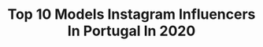 ---
title: Top 10 Models Instagram Influencers In Portugal In 2020
description: >-
  Find top models Instagram influencers in Portugal in 2020. Most popular hashtags: #ootd #happy #smile.
platform: Instagram
hits: 99
text_top: Discover the top-rated Instagram profiles on inBeat.
text_bottom: Our database aggregates 99 Instagram influencers like this in Portugal for you to collaborate.
profiles:
  - username: "prazeresm"
    fullname: >-
      Mariana Prazeres
    bio: >-
      Content creator - Lisbon Full time photographer Part time model @prazeresmph
    location: "Portugal"
    followers: 22119
    engagement: 864
    commentsToLikes: 0.032311
    id: ck139c5u2kkr80i19l840390m
    verified: false
    hashtags: "#lisbonrestaurants, #snaptasteapp"
  - username: "saralopeeees"
    fullname: >-
      SARA | moda & lifestyle
    bio: >-
      Content creator • Fashion • Lifestyle 📍Model in Lisbon ✉️ geral.saralopes@gmail.com 10% - SARALOPES @bzr.streetstyle
    location: "Portugal"
    followers: 12116
    engagement: 622
    commentsToLikes: 0.257562
    id: ck8szqih6pccn0j78hojrkqe7
    verified: false
    hashtags: "#girlsgoneloavies, #inspiration, #loavies, #fashionlover"
  - username: "nuno.gemeos.moreira"
    fullname: >-
      Nuno Moreira
    bio: >-
      Owner & Dance teacher-Escola de dança Gémeos Moreira Choreographer at @dancatvi /dancing w/🌟 Model Empresário/Real Estate Collab send DM 📥
    location: "Portugal"
    followers: 107597
    engagement: 417
    commentsToLikes: 0.030907
    id: ckaozbg76l4od0i782zr49zhr
    verified: false
    hashtags: "#love, #body, #smile, #tbt"
  - username: "iamfabioteles"
    fullname: >-
      F A B I O • T E L E S
    bio: >-
      - @centralmodels 🇵🇹 - @fashionnovamen Ambassador For model, Digital & Brands: • Gustavo@centralmodels.pt (manager) - @myproteinpt Ambassador
    location: "Portugal"
    followers: 157818
    engagement: 730
    commentsToLikes: 0.011503
    id: ck5qdynmfxw7z0i118o9xwukj
    verified: false
    hashtags: "#weekend, #domingo, #workout, #caparica"
  - username: "yogawith.iva"
    fullname: >-
      ivazanotte
    bio: >-
      💪instructor streaching 👚👖yoga model 👉IVA20 my code for discount 👇 🧘‍♂️ @yantraconnection Embassador 👵grandmother 👩‍👧‍👧mother of 2 girls 🇵🇹Portugal
    location: "Portugal"
    followers: 14378
    engagement: 468
    commentsToLikes: 0.239723
    id: ckapauezvxic70i78ot2ctr0a
    verified: false
    hashtags: "#flexibility, #faro, #yogastrong, #yogatime"
  - username: "kevinsampaiotwin"
    fullname: >-
      Kevin Sampaio
    bio: >-
      •Portuguese model 🇵🇹 •Twin brother with @jonathansampaio •Currently living in NYC 🇺🇸
    location: "Portugal"
    followers: 109950
    engagement: 408
    commentsToLikes: 0.024881
    id: ck5btkddmg4fv0i11z5m30slo
    verified: true
    hashtags: "#nofilter, #nyc"
  - username: "jonathansampaio"
    fullname: >-
      Jonathan Sampaio
    bio: >-
      •Portuguese 🇵🇹 represented by @weare_models •Twin with @kevinsampaiotwin • living in Nyc🇺🇸 represented by @nextmodels
    location: "Portugal"
    followers: 97835
    engagement: 388
    commentsToLikes: 0.024871
    id: ck5btkc5pg4d30i11y71l0q03
    verified: true
    hashtags: "#polaroid"
  - username: "catiaaires13"
    fullname: >-
      Cátia Aires
    bio: >-
      @modelsfactory Aveiro Solicitadora ⚖ Catiaaires@live.com
    location: "Portugal"
    followers: 9098
    engagement: 1121
    commentsToLikes: 0.031329
    id: ck9hcajsfkind0j78ljzimtjf
    verified: false
    hashtags: "#happy, #happyness, #travel, #aveiro"
  - username: "diogoalmeidacunha"
    fullname: >-
      Diogo Cunha
    bio: >-
      • Portugal 🇵🇹 • Digital Creator / Model • diogocunhateam@gmail.com
    location: "Portugal"
    followers: 125508
    engagement: 113
    commentsToLikes: 0.065512
    id: ck5zm3t05lufs0i14g3ls3b2q
    verified: false
    hashtags: "#insta, #fashion, #pic, #look"
  - username: "alanatavares_"
    fullname: >-
      ALANA TAVARES
    bio: >-
      @blast_models @blast_actors @chic_brisbane @armyagency_casting
    location: "Portugal"
    followers: 15034
    engagement: 220
    commentsToLikes: 0.073797
    id: ck13ctymv25aw0i19zqk6s5hd
    verified: false
    hashtags: "#notyouraveragemodel"
---
